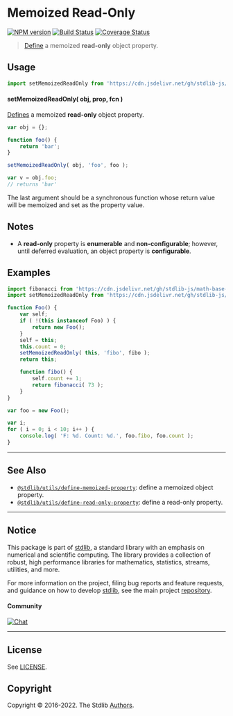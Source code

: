 <!--

@license Apache-2.0

Copyright (c) 2019 The Stdlib Authors.

Licensed under the Apache License, Version 2.0 (the "License");
you may not use this file except in compliance with the License.
You may obtain a copy of the License at

   http://www.apache.org/licenses/LICENSE-2.0

Unless required by applicable law or agreed to in writing, software
distributed under the License is distributed on an "AS IS" BASIS,
WITHOUT WARRANTIES OR CONDITIONS OF ANY KIND, either express or implied.
See the License for the specific language governing permissions and
limitations under the License.

-->

# Memoized Read-Only

[![NPM version][npm-image]][npm-url] [![Build Status][test-image]][test-url] [![Coverage Status][coverage-image]][coverage-url] <!-- [![dependencies][dependencies-image]][dependencies-url] -->

> [Define][mdn-define-property] a memoized **read-only** object property.



<section class="usage">

## Usage

```javascript
import setMemoizedReadOnly from 'https://cdn.jsdelivr.net/gh/stdlib-js/utils-define-memoized-read-only-property@deno/mod.js';
```

#### setMemoizedReadOnly( obj, prop, fcn )

[Defines][mdn-define-property] a memoized **read-only** object property.

```javascript
var obj = {};

function foo() {
    return 'bar';
}

setMemoizedReadOnly( obj, 'foo', foo );

var v = obj.foo;
// returns 'bar'
```

The last argument should be a synchronous function whose return value will be memoized and set as the property value.

</section>

<!-- /.usage -->

<section class="notes">

## Notes

-   A **read-only** property is **enumerable** and **non-configurable**; however, until deferred evaluation, an object property is **configurable**.

</section>

<!-- /.notes -->

<section class="examples">

## Examples

<!-- eslint no-undef: "error" -->

```javascript
import fibonacci from 'https://cdn.jsdelivr.net/gh/stdlib-js/math-base-special-fibonacci@deno/mod.js';
import setMemoizedReadOnly from 'https://cdn.jsdelivr.net/gh/stdlib-js/utils-define-memoized-read-only-property@deno/mod.js';

function Foo() {
    var self;
    if ( !(this instanceof Foo) ) {
        return new Foo();
    }
    self = this;
    this.count = 0;
    setMemoizedReadOnly( this, 'fibo', fibo );
    return this;

    function fibo() {
        self.count += 1;
        return fibonacci( 73 );
    }
}

var foo = new Foo();

var i;
for ( i = 0; i < 10; i++ ) {
    console.log( 'F: %d. Count: %d.', foo.fibo, foo.count );
}
```

</section>

<!-- /.examples -->

<!-- Section for related `stdlib` packages. Do not manually edit this section, as it is automatically populated. -->

<section class="related">

* * *

## See Also

-   <span class="package-name">[`@stdlib/utils/define-memoized-property`][@stdlib/utils/define-memoized-property]</span><span class="delimiter">: </span><span class="description">define a memoized object property.</span>
-   <span class="package-name">[`@stdlib/utils/define-read-only-property`][@stdlib/utils/define-read-only-property]</span><span class="delimiter">: </span><span class="description">define a read-only property.</span>

</section>

<!-- /.related -->

<!-- Section for all links. Make sure to keep an empty line after the `section` element and another before the `/section` close. -->


<section class="main-repo" >

* * *

## Notice

This package is part of [stdlib][stdlib], a standard library with an emphasis on numerical and scientific computing. The library provides a collection of robust, high performance libraries for mathematics, statistics, streams, utilities, and more.

For more information on the project, filing bug reports and feature requests, and guidance on how to develop [stdlib][stdlib], see the main project [repository][stdlib].

#### Community

[![Chat][chat-image]][chat-url]

---

## License

See [LICENSE][stdlib-license].


## Copyright

Copyright &copy; 2016-2022. The Stdlib [Authors][stdlib-authors].

</section>

<!-- /.stdlib -->

<!-- Section for all links. Make sure to keep an empty line after the `section` element and another before the `/section` close. -->

<section class="links">

[npm-image]: http://img.shields.io/npm/v/@stdlib/utils-define-memoized-read-only-property.svg
[npm-url]: https://npmjs.org/package/@stdlib/utils-define-memoized-read-only-property

[test-image]: https://github.com/stdlib-js/utils-define-memoized-read-only-property/actions/workflows/test.yml/badge.svg?branch=main
[test-url]: https://github.com/stdlib-js/utils-define-memoized-read-only-property/actions/workflows/test.yml?query=branch:main

[coverage-image]: https://img.shields.io/codecov/c/github/stdlib-js/utils-define-memoized-read-only-property/main.svg
[coverage-url]: https://codecov.io/github/stdlib-js/utils-define-memoized-read-only-property?branch=main

<!--

[dependencies-image]: https://img.shields.io/david/stdlib-js/utils-define-memoized-read-only-property.svg
[dependencies-url]: https://david-dm.org/stdlib-js/utils-define-memoized-read-only-property/main

-->

[chat-image]: https://img.shields.io/gitter/room/stdlib-js/stdlib.svg
[chat-url]: https://gitter.im/stdlib-js/stdlib/

[stdlib]: https://github.com/stdlib-js/stdlib

[stdlib-authors]: https://github.com/stdlib-js/stdlib/graphs/contributors

[umd]: https://github.com/umdjs/umd
[es-module]: https://developer.mozilla.org/en-US/docs/Web/JavaScript/Guide/Modules

[deno-url]: https://github.com/stdlib-js/utils-define-memoized-read-only-property/tree/deno
[umd-url]: https://github.com/stdlib-js/utils-define-memoized-read-only-property/tree/umd
[esm-url]: https://github.com/stdlib-js/utils-define-memoized-read-only-property/tree/esm
[branches-url]: https://github.com/stdlib-js/utils-define-memoized-read-only-property/blob/main/branches.md

[stdlib-license]: https://raw.githubusercontent.com/stdlib-js/utils-define-memoized-read-only-property/main/LICENSE

[mdn-define-property]: https://developer.mozilla.org/en-US/docs/Web/JavaScript/Reference/Global_Objects/Object/defineProperty

<!-- <related-links> -->

[@stdlib/utils/define-memoized-property]: https://github.com/stdlib-js/utils-define-memoized-property/tree/deno

[@stdlib/utils/define-read-only-property]: https://github.com/stdlib-js/utils-define-read-only-property/tree/deno

<!-- </related-links> -->

</section>

<!-- /.links -->
